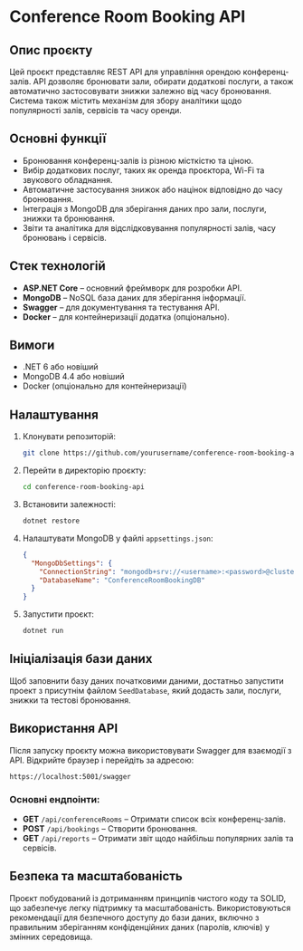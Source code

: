 # Conference Room Booking API

## Опис проєкту

Цей проєкт представляє REST API для управління орендою конференц-залів. API дозволяє бронювати зали, обирати додаткові послуги, а також автоматично застосовувати знижки залежно від часу бронювання. Система також містить механізм для збору аналітики щодо популярності залів, сервісів та часу оренди.

## Основні функції

- Бронювання конференц-залів із різною місткістю та ціною.
- Вибір додаткових послуг, таких як оренда проєктора, Wi-Fi та звукового обладнання.
- Автоматичне застосування знижок або націнок відповідно до часу бронювання.
- Інтеграція з MongoDB для зберігання даних про зали, послуги, знижки та бронювання.
- Звіти та аналітика для відслідковування популярності залів, часу бронювань і сервісів.

## Стек технологій

- **ASP.NET Core** – основний фреймворк для розробки API.
- **MongoDB** – NoSQL база даних для зберігання інформації.
- **Swagger** – для документування та тестування API.
- **Docker** – для контейнеризації додатка (опціонально).

## Вимоги

- .NET 6 або новіший
- MongoDB 4.4 або новіший
- Docker (опціонально для контейнеризації)

## Налаштування

1. Клонувати репозиторій:
   ```bash
   git clone https://github.com/yourusername/conference-room-booking-api.git
   ```

2. Перейти в директорію проєкту:
   ```bash
   cd conference-room-booking-api
   ```

3. Встановити залежності:
   ```bash
   dotnet restore
   ```

4. Налаштувати MongoDB у файлі `appsettings.json`:
   ```json
   {
     "MongoDbSettings": {
       "ConnectionString": "mongodb+srv://<username>:<password>@cluster-url",
       "DatabaseName": "ConferenceRoomBookingDB"
     }
   }
   ```

5. Запустити проєкт:
   ```bash
   dotnet run
   ```

## Ініціалізація бази даних

Щоб заповнити базу даних початковими даними, достатньо запустити проект з присутнім файлом `SeedDatabase`, який додасть зали, послуги, знижки та тестові бронювання.

## Використання API

Після запуску проєкту можна використовувати Swagger для взаємодії з API. Відкрийте браузер і перейдіть за адресою:
```
https://localhost:5001/swagger
```

### Основні ендпоінти:

- **GET** `/api/conferenceRooms` – Отримати список всіх конференц-залів.
- **POST** `/api/bookings` – Створити бронювання.
- **GET** `/api/reports` – Отримати звіт щодо найбільш популярних залів та сервісів.


## Безпека та масштабованість

Проєкт побудований із дотриманням принципів чистого коду та SOLID, що забезпечує легку підтримку та масштабованість. Використовуються рекомендації для безпечного доступу до бази даних, включно з правильним зберіганням конфіденційних даних (паролів, ключів) у змінних середовища.


